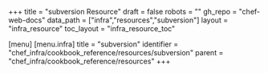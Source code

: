 +++
title = "subversion Resource"
draft = false
robots = ""
gh_repo = "chef-web-docs"
data_path = ["infra","resources","subversion"]
layout = "infra_resource"
toc_layout = "infra_resource_toc"

[menu]
  [menu.infra]
    title = "subversion"
    identifier = "chef_infra/cookbook_reference/resources/subversion"
    parent = "chef_infra/cookbook_reference/resources"
+++

<!-- The contents of this page are automatically generated from the subversion.yaml file in the data directory. -->
<!-- To suggest a change, edit the https://github.com/chef/chef/blob/master/lib/chef/resource/scm/subversion.rb file
      and submit a pull request to the https://github.com/chef/chef repository. -->
